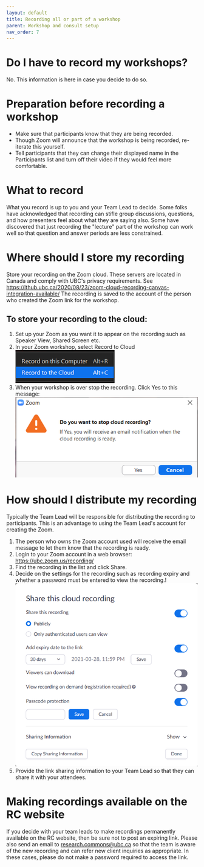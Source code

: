 ```yaml
---
layout: default
title: Recording all or part of a workshop
parent: Workshop and consult setup
nav_order: 7
---
```

# Do I have to record my workshops?

No. This information is here in case you decide to do so.

# Preparation before recording a workshop

- Make sure that participants know that they are being recorded. 
- Though Zoom will announce that the workshop is being recorded, re-iterate this yourself. 
- Tell participants that they can change their displayed name in the Participants list and turn off their video if they would feel more comfortable.

# What to record

What you record is up to you and your Team Lead to decide. Some folks have acknowledged that recording can stifle group discussions, questions, and how presenters feel about what they are saying also. Some have discovered that just recording the "lecture" part of the workshop can work well so that question and answer periods are less constrained. 

# Where should I store my recording

Store your recording on the Zoom cloud. These servers are located in Canada and comply with UBC's privacy requirements. See https://lthub.ubc.ca/2020/08/23/zoom-cloud-recording-canvas-integration-available/ The recording is saved to the account of the person who created the Zoom link for the workshop. 

## To store your recording to the cloud:

1. Set up your Zoom as you want it to appear on the recording such as Speaker View, Shared Screen etc.
2. In your Zoom workshop, select Record to Cloud
   ![](../../assets/images/Recordtothecloudsimplified.png)
3. When your workshop is over stop the recording. Click Yes to this message: 
   ![](../../assets/images/Emailwhencloudrecordingready.png)



# How should I distribute my recording

Typically the Team Lead will be responsible for distributing the recording to participants. This is an advantage to using the Team Lead's account for creating the Zoom. 
1. The person who owns the Zoom account used will receive the email message to let them know that the recording is ready.
2. Login to your Zoom account in a web browser: https://ubc.zoom.us/recording/
3. Find the recording in the list and click Share.
4. Decide on the settings for the recording such as recording expiry and whether a password must be entered to view the recording.!![](../../assets/images/Sharesettingsforrecordings.png)
5. Provide the link sharing information to your Team Lead so that they can share it with your attendees.


# Making recordings available on the RC website

If you decide with your team leads to make recordings permanently available on the RC website, then be sure not to post an expiring link. Please also send an email to research.commons@ubc.ca so that the team is aware of the new recording and can refer new client inquiries as appropriate. In these cases, please do not make a password required to access the link.
